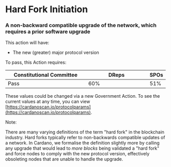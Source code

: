 # Hard Fork Initiation

### A non-backward compatible upgrade of the network, which requires a prior software upgrade

This action will have:

* The new (greater) major protocol version

To pass, this Action requires:

<table><thead><tr><th width="278">Constitutional Committee</th><th width="218">DReps</th><th>SPOs</th></tr></thead><tbody><tr><td>Pass</td><td>60%</td><td>51%</td></tr></tbody></table>

These values could be changed via a new Government Action. To see the current values at any time, you can view [https://cardanoscan.io/protocolparams](https://cardanoscan.io/protocolparams).

Note:

There are many varying definitions of the term "hard fork" in the blockchain industry. Hard forks typically refer to non-backwards compatible updates of a network. In Cardano, we formalise the definition slightly more by calling any upgrade that would lead to _more blocks_ being validated a "hard fork" and force nodes to comply with the new protocol version, effectively obsoleting nodes that are unable to handle the upgrade.
